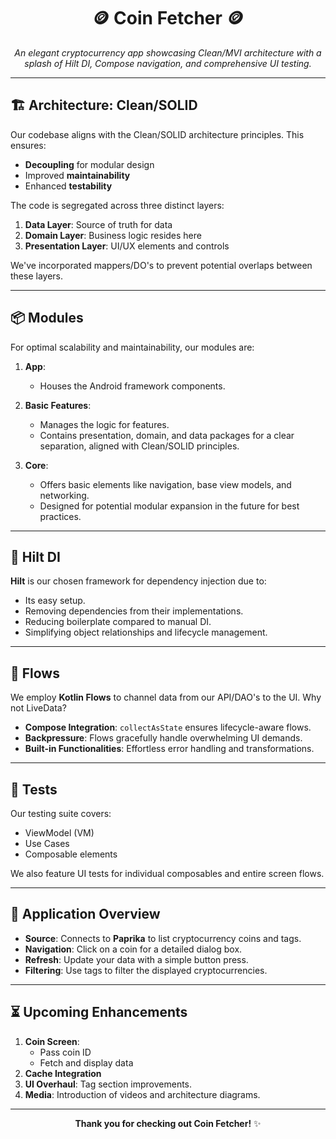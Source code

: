 <div align="center">

# 🪙 **Coin Fetcher** 🪙

_An elegant cryptocurrency app showcasing Clean/MVI architecture with a splash of Hilt DI, Compose navigation, and comprehensive UI testing._

</div>

---

## 🏗 **Architecture: Clean/SOLID**

Our codebase aligns with the Clean/SOLID architecture principles. This ensures:

- **Decoupling** for modular design
- Improved **maintainability**
- Enhanced **testability**

The code is segregated across three distinct layers:

1. **Data Layer**: Source of truth for data
2. **Domain Layer**: Business logic resides here
3. **Presentation Layer**: UI/UX elements and controls

We've incorporated mappers/DO's to prevent potential overlaps between these layers.

---

## 📦 **Modules**

For optimal scalability and maintainability, our modules are:

1. **App**:
   - Houses the Android framework components.

2. **Basic Features**:
   - Manages the logic for features.
   - Contains presentation, domain, and data packages for a clear separation, aligned with Clean/SOLID principles.

3. **Core**:
   - Offers basic elements like navigation, base view models, and networking.
   - Designed for potential modular expansion in the future for best practices.

---

## 💉 **Hilt DI**

**Hilt** is our chosen framework for dependency injection due to:

- Its easy setup.
- Removing dependencies from their implementations.
- Reducing boilerplate compared to manual DI.
- Simplifying object relationships and lifecycle management.

---

## 🌊 **Flows**

We employ **Kotlin Flows** to channel data from our API/DAO's to the UI. Why not LiveData?

- **Compose Integration**: `collectAsState` ensures lifecycle-aware flows.
- **Backpressure**: Flows gracefully handle overwhelming UI demands.
- **Built-in Functionalities**: Effortless error handling and transformations.

---

## 🧪 **Tests**

Our testing suite covers:

- ViewModel (VM)
- Use Cases
- Composable elements 

We also feature UI tests for individual composables and entire screen flows.

---

## 📱 **Application Overview**

- **Source**: Connects to **Paprika** to list cryptocurrency coins and tags.
- **Navigation**: Click on a coin for a detailed dialog box.
- **Refresh**: Update your data with a simple button press.
- **Filtering**: Use tags to filter the displayed cryptocurrencies.

---

## ⏳ **Upcoming Enhancements**

1. **Coin Screen**:
   - Pass coin ID
   - Fetch and display data
2. **Cache Integration**
3. **UI Overhaul**: Tag section improvements.
4. **Media**: Introduction of videos and architecture diagrams.

---

<div align="center">

**Thank you for checking out Coin Fetcher!** ✨

</div>





